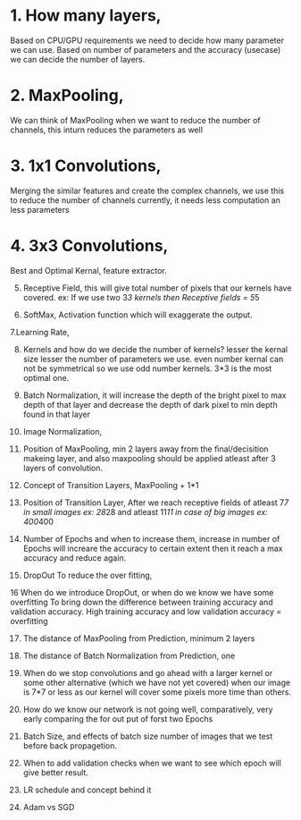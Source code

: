 # 1. How many layers,
Based on CPU/GPU requirements we need to decide how many parameter we can use. 
Based on number of parameters and the accuracy (usecase) we can decide the number of layers.

# 2. MaxPooling,
We can think of MaxPooling when we want to reduce the number of channels, this inturn reduces the parameters as well

# 3. 1x1 Convolutions,
Merging the similar features and create the complex channels, we use this to reduce the number of channels currently, it needs less computation an less parameters

# 4. 3x3 Convolutions,
Best and Optimal Kernal, feature extractor.

5. Receptive Field,
this will give total number of pixels that our kernels have covered. 
ex: If we use two 3*3 kernels then Receptive fields = 5*5 

6. SoftMax,
Activation function which will exaggerate the output.

7.Learning Rate,

8. Kernels and how do we decide the number of kernels?
lesser the kernal size lesser the number of parameters we use.
even number kernal can not be symmetrical so we use odd number kernels.
3*3 is the most optimal one.

9. Batch Normalization,
it will increase the depth of the bright pixel to max depth of that layer and decrease the depth of dark pixel to min depth found in that layer

10. Image Normalization,

11. Position of MaxPooling,
min 2 layers away from the final/decisition makeing layer, and also maxpooling should be applied atleast after 3 layers of convolution.

12. Concept of Transition Layers,
MaxPooling + 1*1

13. Position of Transition Layer,
After we reach receptive fields of atleast 7*7 in small images ex: 28*28 and atleast 11*11 in case of big images ex: 400*400

14. Number of Epochs and when to increase them,
increase in number of Epochs will increare the accuracy to certain extent then it reach a max accuracy and reduce again.

15. DropOut
To reduce the over fitting, 

16 When do we introduce DropOut, or when do we know we have some overfitting
To bring down the difference between training accuracy and validation accuracy.
High training accuracy and low validation accuracy = overfitting

17. The distance of MaxPooling from Prediction,
minimum 2 layers

18. The distance of Batch Normalization from Prediction,
one 

19. When do we stop convolutions and go ahead with a larger kernel or some other alternative (which we have not yet covered)
when our image is 7*7 or less as our kernel will cover some pixels more time than others. 

20. How do we know our network is not going well, comparatively, very early
comparing the for out put of forst two Epochs

21. Batch Size, and effects of batch size
number of images that we test before back propagetion.

22. When to add validation checks
when we want to see which epoch will give better result.

23. LR schedule and concept behind it

24. Adam vs SGD
